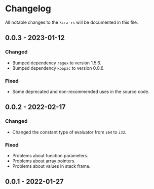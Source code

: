 # Changelog

All notable changes to the `kira-rs` will be documented in this file.

## 0.0.3 - 2023-01-12

### Changed

* Bumped dependency `regex` to version 1.5.6.
* Bumped dependency `koopac` to version 0.0.6.

### Fixed

* Some deprecated and non-recommended uses in the source code.

## 0.0.2 - 2022-02-17

### Changed

* Changed the constant type of evaluator from `i64` to `i32`.

### Fixed

* Problems about function parameters.
* Problems about array pointers.
* Problems about values in stack frame.

## 0.0.1 - 2022-01-27

